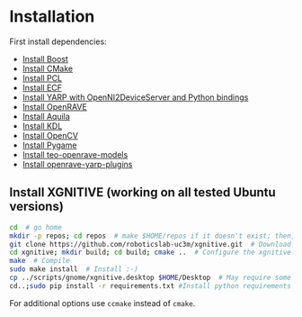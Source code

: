 # Installation 

First install dependencies:

- [Install Boost](https://github.com/roboticslab-uc3m/installation-guides/blob/master/install-boost.md)
- [Install CMake](https://github.com/roboticslab-uc3m/installation-guides/blob/master/install-cmake.md)
- [Install PCL](https://github.com/roboticslab-uc3m/installation-guides/blob/master/install-pcl.md)
- [Install ECF](https://github.com/roboticslab-uc3m/installation-guides/blob/master/install-ecf.md)
- [Install YARP with OpenNI2DeviceServer and Python bindings](https://github.com/roboticslab-uc3m/installation-guides/blob/master/install-yarp.md)
- [Install OpenRAVE](https://github.com/roboticslab-uc3m/installation-guides/blob/master/install-openrave.md)
- [Install Aquila](https://github.com/roboticslab-uc3m/installation-guides/blob/master/install-aquila.md )
- [Install KDL](https://github.com/roboticslab-uc3m/installation-guides/blob/master/install-kdl.md)
- [Install OpenCV](https://github.com/roboticslab-uc3m/installation-guides/blob/master/install-opencv.md)
- [Install Pygame]( https://github.com/roboticslab-uc3m/installation-guides/blob/master/install-pygame.md)
- [Install teo-openrave-models](https://github.com/roboticslab-uc3m/teo-openrave-models)
- [Install openrave-yarp-plugins](https://github.com/roboticslab-uc3m/openrave-yarp-plugins/blob/master/doc/openrave-yarp-plugins-install.md)

## Install XGNITIVE (working on all tested Ubuntu versions)

```bash
cd  # go home
mkdir -p repos; cd repos  # make $HOME/repos if it doesn't exist; then, enter it
git clone https://github.com/roboticslab-uc3m/xgnitive.git  # Download xgnitive software from the repository
cd xgnitive; mkdir build; cd build; cmake ..  # Configure the xgnitive software
make  # Compile
sudo make install  # Install :-)
cp ../scripts/gnome/xgnitive.desktop $HOME/Desktop  # May require some updates to point to path and icon
cd..;sudo pip install -r requirements.txt #Install python requirements
```
For additional options use `ccmake` instead of `cmake`.

